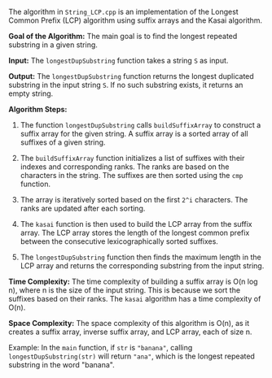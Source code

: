 The algorithm in `String_LCP.cpp` is an implementation of the Longest Common Prefix (LCP) algorithm using suffix arrays and the Kasai algorithm.

**Goal of the Algorithm:**
The main goal is to find the longest repeated substring in a given string.

**Input:**
The `longestDupSubstring` function takes a string `S` as input.

**Output:**
The `longestDupSubstring` function returns the longest duplicated substring in the input string `S`. If no such substring exists, it returns an empty string.

**Algorithm Steps:**

1. The function `longestDupSubstring` calls `buildSuffixArray` to construct a suffix array for the given string. A suffix array is a sorted array of all suffixes of a given string.

2. The `buildSuffixArray` function initializes a list of suffixes with their indexes and corresponding ranks. The ranks are based on the characters in the string. The suffixes are then sorted using the `cmp` function.

3. The array is iteratively sorted based on the first `2^i` characters. The ranks are updated after each sorting.

4. The `kasai` function is then used to build the LCP array from the suffix array. The LCP array stores the length of the longest common prefix between the consecutive lexicographically sorted suffixes.

5. The `longestDupSubstring` function then finds the maximum length in the LCP array and returns the corresponding substring from the input string.

**Time Complexity:**
The time complexity of building a suffix array is O(n log n), where n is the size of the input string. This is because we sort the suffixes based on their ranks. The `kasai` algorithm has a time complexity of O(n).

**Space Complexity:**
The space complexity of this algorithm is O(n), as it creates a suffix array, inverse suffix array, and LCP array, each of size n.

Example: In the `main` function, if `str` is `"banana"`, calling `longestDupSubstring(str)` will return `"ana"`, which is the longest repeated substring in the word "banana".
